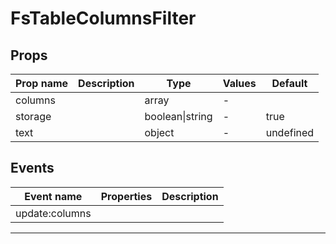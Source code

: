 # FsTableColumnsFilter

## Props

| Prop name | Description | Type            | Values | Default   |
| --------- | ----------- | --------------- | ------ | --------- |
| columns   |             | array           | -      |           |
| storage   |             | boolean\|string | -      | true      |
| text      |             | object          | -      | undefined |

## Events

| Event name     | Properties | Description |
| -------------- | ---------- | ----------- |
| update:columns |            |

---
